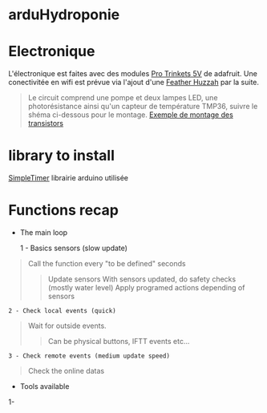 # arduHydroponie

# Electronique

L'électronique est faites avec des modules [Pro Trinkets 5V](https://learn.adafruit.com/introducing-pro-trinket/overview) de adafruit.
Une conectivitée en wifi est prévue via l'ajout d'une [Feather Huzzah](https://www.adafruit.com/product/2821) par la suite.

 > Le circuit comprend une pompe et deux lampes LED, une photorésistance ainsi qu'un capteur de température TMP36, suivre le shéma ci-dessous pour le montage.
 > [Exemple de montage des transistors](https://www.tinkercad.com/things/7Uf0n2DrO2y)


# library to install

[SimpleTimer](https://playground.arduino.cc/Code/SimpleTimer#Download) librairie arduino utilisée


# Functions recap

 - The main loop

    1 - Basics sensors (slow update)
 >  Call the function every "to be defined" seconds
 > >  Update sensors
 > >  With sensors updated, do safety checks (mostly water level)
 > >  Apply programed actions depending of sensors

    2 - Check local events (quick)
 >  Wait for outside events.
 > > Can be physical buttons, IFTT events etc...

    3 - Check remote events (medium update speed)
 >  Check the online datas

 - Tools available

1-
